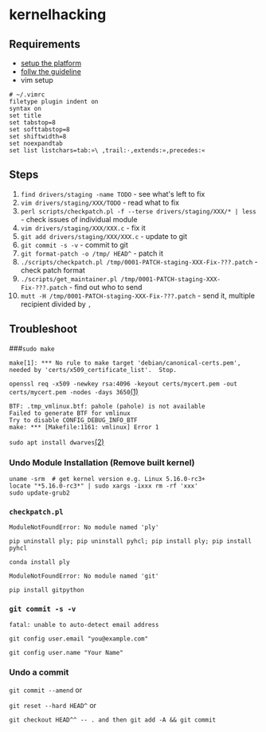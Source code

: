 # kernelhacking

## Requirements
* [setup the platform](https://kernelnewbies.org/OutreachyfirstpatchSetup)
* [follw the guideline](https://kernelnewbies.org/FirstKernelPatch)
* vim setup
```
# ~/.vimrc
filetype plugin indent on
syntax on
set title
set tabstop=8
set softtabstop=8
set shiftwidth=8
set noexpandtab
set list listchars=tab:»\ ,trail:·,extends:»,precedes:«                                                       
```
## Steps
1. `find drivers/staging -name TODO` - see what's left to fix
2. `vim drivers/staging/XXX/TODO` - read what to fix
3. `perl scripts/checkpatch.pl -f --terse drivers/staging/XXX/* | less` - check issues of individual module
4. `vim drivers/staging/XXX/XXX.c` - fix it
5. `git add drivers/staging/XXX/XXX.c` - update to git
6. `git commit -s -v` - commit to git
7. `git format-patch -o /tmp/ HEAD^` - patch it
8. `./scripts/checkpatch.pl /tmp/0001-PATCH-staging-XXX-Fix-???.patch` - check patch format
9. `./scripts/get_maintainer.pl /tmp/0001-PATCH-staging-XXX-Fix-???.patch` - find out who to send
10. `mutt -H /tmp/0001-PATCH-staging-XXX-Fix-???.patch` - send it, multiple recipient divided by `,`

## Troubleshoot
###`sudo make`
```
make[1]: *** No rule to make target 'debian/canonical-certs.pem', needed by 'certs/x509_certificate_list'.  Stop.
```

`openssl req -x509 -newkey rsa:4096 -keyout certs/mycert.pem -out certs/mycert.pem -nodes -days 3650`[(1)](https://askubuntu.com/questions/1329538/compiling-the-kernel-5-11-11)

```
BTF: .tmp_vmlinux.btf: pahole (pahole) is not available
Failed to generate BTF for vmlinux
Try to disable CONFIG_DEBUG_INFO_BTF
make: *** [Makefile:1161: vmlinux] Error 1
```
`sudo apt install dwarves`[(2)](https://stackoverflow.com/questions/61657707/btf-tmp-vmlinux-btf-pahole-pahole-is-not-available)

### Undo Module Installation (Remove built kernel)
```
uname -srm  # get kernel version e.g. Linux 5.16.0-rc3+
locate "*5.16.0-rc3*" | sudo xargs -ixxx rm -rf 'xxx'
sudo update-grub2
```

### `checkpatch.pl`
```
ModuleNotFoundError: No module named 'ply'
```
`pip uninstall ply; pip uninstall pyhcl; pip install ply; pip install pyhcl`

`conda install ply`

```
ModuleNotFoundError: No module named 'git'
```
`pip install gitpython`

### `git commit -s -v`
```
fatal: unable to auto-detect email address
```
`git config user.email "you@example.com"`

`git config user.name "Your Name"`

### Undo a commit
`git commit --amend`
or

`git reset --hard HEAD^`
or

`git checkout HEAD^^ -- . and then git add -A && git commit`
